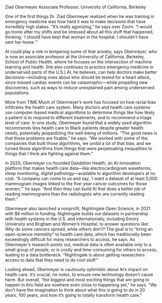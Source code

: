 Ziad Obermeyer
Associate Professor, University of California, Berkeley

One of the first things Dr. Ziad Obermeyer realized when he was training in emergency medicine was how hard it was to make decisions that have incredibly high stakes. “It’s really agonizing,” he says over Zoom. “I would go home after my shifts and be stressed about all this stuff that happened, thinking, ‘I should have kept that woman in the hospital. I shouldn’t have sent her home.’”

AI could play a role in tempering some of that anxiety, says Obermeyer, who is now an associate professor at the University of California, Berkeley, School of Public Health, where he focuses on the intersection of machine learning and health. (He also continues to practice emergency medicine in underserved parts of the U.S.) AI, he believes, can help doctors make better decisions—including ones about who should be tested for a heart attack, since missed cardiac events can be catastrophic—while propelling new discoveries, such as ways to reduce unexplained pain among underserved populations.

More from TIME
Much of Obermeyer’s work has focused on how racial bias infiltrates the health care system. Many doctors and health care systems use computer-based medical algorithms to determine things like how likely a patient is to respond to different treatments, and to recommend a triage level of care. In one study, Obermeyer found that a widely used algorithm recommends less health care to Black patients despite greater health needs, potentially jeopardizing the well-being of millions. “The good news is that those problems are fixable,” he says. “We worked with some of the companies that built those algorithms, we undid a lot of that bias, and we turned those algorithms from things that were perpetuating inequalities to things that I think are fighting against them.”

In 2020, Obermeyer co-founded Dandelion Health, an AI-innovation platform that makes health care data—like electrocardiogram waveforms, sleep monitoring, digital pathology—available to algorithm developers at no cost. “A company can come to us and say, ‘I want a dataset of at least 5,000 mammogram images linked to the five-year cancer outcomes for those women,’” he says. “And then they can build AI that does a better job of reading mammograms than the radiologists who are currently reading them.”

Obermeyer also launched a nonprofit, Nightingale Open Science, in 2021 with $6 million in funding. Nightingale builds out datasets in partnership with health systems in the U.S. and internationally, including Emory University and Brigham and Women’s Hospital, to answer questions like: Why do some cancers spread, while others don’t? The goal is to “bring an open-science mentality” to health care data, which has traditionally been exceedingly difficult for many researchers to access, he says. As Obermeyer’s research points out, medical data is often available only to a small group of people, or is costly and time-consuming for others to access, leading to a data bottleneck. “Nightingale is about getting researchers access to data that they need to do cool stuff.”

Looking ahead, Obermeyer is cautiously optimistic about AI’s impact on health care. It’s crucial, he notes, to ensure new technology doesn’t cause harm. But overall, “the biggest and most exciting things that are going to happen in this field are nowhere even close to happening yet,” he says. “We don’t have the imagination to think about what this is going to do in 20 years, 100 years, and how it’s going to totally transform health care.”